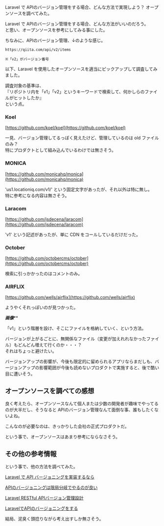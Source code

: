 Laravel で APIのバージョン管理をする場合、どんな方法で実現しよう？ オープンソースを調べてみた。


Laravel で APIのバージョン管理をする場合、どんな方法がいいのだろう。  
と思い、オープンソースを参考にしてみる事にした。  

ちなみに、APIのバージョン管理、↓のような感じ。
```
https://qiita.com/api/v2/items

※「v2」がバージョン番号
```

以下、Laravel を使用したオープンソースを適当にピックアップして調査してみました。  

調査対象の基準は、  
『リポジトリ内を「v1」「v2」というキーワードで検索して、何かしらのファイルがヒットしたか』  
という点。  


### Koel
[https://github.com/koel/koel](https://github.com/koel/koel)  

一見、バージョン管理してるっぽく見えたけど、管理しているのは old ファイルのみ？  
特にプロダクトとして組み込んでいるわけでは無さそう。  


### MONICA
[https://github.com/monicahq/monica](https://github.com/monicahq/monica)  

'us1.locationiq.com/v1/' という固定文字があったが、それ以外は特に無し。  
特に参考になる内容は無さそう。  


### Laracom
[https://github.com/jsdecena/laracom](https://github.com/jsdecena/laracom)  

'v1' という記述があったが、単に CDN をコールしているだけだった。  


### October
[https://github.com/octobercms/october](https://github.com/octobercms/october)  

検索に引っかかったのはコメントのみ。  


### AIRFLIX
[https://github.com/wells/airflix](https://github.com/wells/airflix)  

ようやくそれっぽいのが見つかった。  

*************画像***************

「v1」という階層を設け、そこにファイルを格納していく、という方法。  

バージョンが上がるごとに、無関係なファイル（変更が加えれれなかったファイル）もどんどん増えて行くのか・・・？  
それはちょっと避けたい。

バージョンアップの影響が、今後も限定的に留められるアプリならまだしも、バージョンアップの影響範囲が今後も読めないプロダクトで実施すると、後で酷い目に遭いそう。  


## オープンソースを調べての感想
良く考えたら、オープンソースなんて個人または少数の開発者が趣味でやってるのが大半だし、そうなると APIのバージョン管理なんて面倒な事、誰もしたくないよね。  

こんなのが必要なのは、きっかりした会社の正式プロダクトだ。  

という事で、オープンソースはあまり参考にならなさそう。


## その他の参考情報
という事で、他の方法を調べてみた。  

[Laravel で API バージョニングを実装するなら](https://www.slideshare.net/ShoheiOkada/laravel-api-116459164)  

[APIのバージョニングは限局分岐でやるのが良い](https://kenn.hatenablog.com/entry/2014/03/06/105249)  

[Laravel RESTful APIバージョン管理設計](https://www.it-swarm-ja.com/ja/php/laravel-restful-api%E3%83%90%E3%83%BC%E3%82%B8%E3%83%A7%E3%83%B3%E7%AE%A1%E7%90%86%E8%A8%AD%E8%A8%88/1053957727/)  

[LaravelでAPIのバージョニングをする](https://qiita.com/wrbss/items/c7849e5ac998ab9504f1)  


結局、泥臭く頭捻りながら考え出すしか無さそう。  



